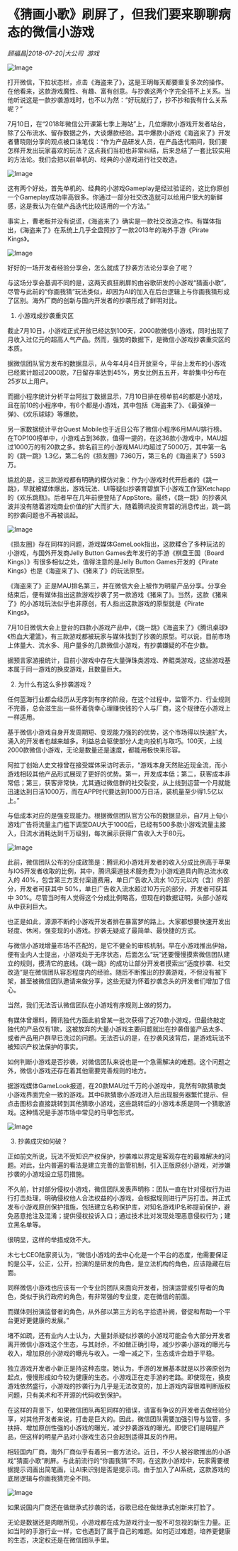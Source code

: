 # 《猜画小歌》刷屏了，但我们要来聊聊病态的微信小游戏

*顾福昌|2018-07-20|大公司 
                                                游戏*

![Image](http://p1.pstatp.com/large/pgc-image/1532134198728deb771d3ea)

打开微信，下拉状态栏，点击《海盗来了》，这是王明每天都要重复多次的操作。在他看来，这款游戏魔性、有趣、富有创意。与抄袭这两个字完全搭不上关系。当他听说这是一款抄袭游戏时，也不以为然：“好玩就行了，抄不抄和我有什么关系呢？”

7月10日，在“2018年微信公开课第七季上海站”上，几位爆款小游戏开发者站台，除了公布流水、留存数据之外，大谈爆款经验。其中爆款小游戏《海盗来了》开发者曹晓刚分享的观点被口诛笔伐：“作为产品研发人员，在产品迭代期间，我们要怎样开发出玩家喜欢的玩法？这点我们当初也非常纠结，后来总结了一套比较实用的方法论。我们会把以前单机的、经典的小游戏进行社交改造。

![Image](http://p1.pstatp.com/large/pgc-image/15321341641832a946a81ad)

这有两个好处，首先单机的、经典的小游戏Gameplay是经过验证的，这比你原创一个Gameplay成功率高很多。你通过一部分社交改造就可以给用户很大的新鲜感，这是我认为在做产品迭代比较适用的一个方法。”

事实上，曹老板并没有说谎，《海盗来了》确实是一款社交改造之作。有媒体指出，《海盗来了》在系统上几乎全盘照抄了一款2013年的海外手游《Pirate Kings》。

![Image](http://p3.pstatp.com/large/pgc-image/1532134164267eb82c8eb14)

好好的一场开发者经验分享会，怎么就成了抄袭方法论分享会了呢？

与这场分享会基调不同的是，这两天疯狂刷屏的由谷歌研发的小游戏“猜画小歌”，尽管与此前的“你画我猜”玩法类似，却因为AI的加入在后台逻辑上与你画我猜形成了区别。海外厂商的创新与国内开发者的抄袭形成了鲜明对比。

1. 小游戏成抄袭重灾区

截止7月10日，小游戏正式开放已经达到100天，2000款微信小游戏，同时出现了月收入过亿元的超高人气产品。然而，强势的数据下，是微信小游戏抄袭重灾区的本质。

据微信团队官方发布的数据显示，从今年4月4日开放至今，平台上发布的小游戏已经累计超过2000款，7日留存率达到45%，男女比例五五开，年龄集中分布在25岁以上用户。

而据小程序统计分析平台阿拉丁数据显示，7月10日排在榜单前4的都是小游戏，且在前10的小程序中，有6个都是小游戏，其中包括《海盗来了》、《最强弹一弹》、《欢乐球球》等爆款。

另一家数据统计平台Quest Mobile也于近日公布了微信小程序6月MAU排行榜。在TOP100榜单中，小游戏占到36款，值得一提的，在这36款小游戏中，MAU超过1000万的有20款之多。排名前三的小游戏MAU均超过了5000万，其中第一名的《跳一跳》1.3亿，第二名的《损友圈》7360万，第三名的《海盗来了》5593万。

尴尬的是，这三款游戏都有明确的模仿对象：作为小游戏时代开启者的《跳一跳》，早就被媒体爆出，游戏玩法、UI等疑似抄袭育碧旗下小游戏工作室Ketchapp的《欢乐跳瓶》。后者早在几年前便登陆了AppStore。最终，《跳一跳》的抄袭风波并没有随着游戏商业价值的扩大而扩大，随着腾讯投资育碧的消息传出，跳一跳的抄袭问题也不再被谈起。

![Image](http://p1.pstatp.com/large/pgc-image/15321341642464e691428a7)

《损友圈》存在同样的问题，游戏媒体GameLook指出，这款糅合了多种玩法的小游戏，与国外开发商Jelly Button Games去年发行的手游《棋盘王国（Board Kings）》有很多相似之处，值得注意的是Jelly Button Games开发的《Pirate Kings》也是《海盗来了》、《猪来了》的玩法原型。

《海盗来了》正是MAU排名第三，并在微信大会上被作为明星产品分享。分享会结束后，便有媒体指出这款游戏抄袭了另一款游戏《猪来了》。当然，这款《猪来了》的小游戏玩法似乎也非原创，有人指出这款游戏的原型就是《Pirate Kings》。

7月10日微信大会上登台的四款小游戏产品中，《跳一跳》《海盗来了》《腾讯桌球》《热血大灌篮》，有三款游戏都被玩家与媒体找到了抄袭的原型。可以说，目前市场上体量大、流水多、用户量多的几款微信小游戏，有抄袭嫌疑的不在少数。

据预言家游报统计，目前小游戏中存在大量弹珠类游戏、养鲲类游戏，这些游戏基本属于同一游戏的换皮游戏，且数量巨大。

2. 为什么有这么多抄袭游戏？

任何蓝海行业都会经历从无序到有序的阶段，在这个过程中，监管不力、行业规则不完善，总会滋生出一些怀着侥幸心理赚快钱的个人与厂商，这个规律在小游戏上一样适用。

基于微信小游戏自身开发周期短、变现能力强的的优势，这个市场得以快速扩大，涌入的开发者也越来越多。利益总会驱使部分人走向投机与取巧。100天，上线2000款微信小游戏，无论是数量还是速度，都能用极快来形容。

阿拉丁创始人史文禄曾在接受媒体采访时表示，“游戏本身天然贴近现金流，而小游戏相较其他产品形式展现了更好的优势。第一，开发成本低；第二，获客成本非常低；第三，获客非常快，尤其通过微信群的社交裂变，从上线到运营一个月就能迅速达到日活1000万，而在APP时代要达到1000万日活，装机量至少得1.5亿以上。”

与低成本对应的是强变现能力。根据微信团队官方公布的数据显示，自7月上旬小游戏广告将流量主门槛下调至DAU大于1000后，已经有500多款小游戏流量主接入，日流水消耗达到千万级别，每次展示获得广告收入大于80元。

![Image](http://p9.pstatp.com/large/pgc-image/153213416420501c2063b3b)

此前，微信团队公布的分成政策是：腾讯和小游戏开发者的收入分成比例高于苹果与IOS开发者收取的比例，其中，腾讯渠道技术服务费为小游戏道具内购总流水收入的 40%，包含第三方支付渠道费用，单日广告收入流水 10万元以内（含）的部分，开发者可获其中 50%，单日广告收入流水超过10万元的部分，开发者可获其中 30%。尽管当时有人觉得这个分成比例略高，但现在的数据证明，头部小游戏从中获利巨大。

也正是如此，源源不断的小游戏开发者排在暴富梦的路上。大家都想要快速开发出轻度、休闲，强变现的小游戏。抄袭无疑成了最简单、最快捷的方式。

与微信小游戏增量市场不匹配的，是它不健全的审核机制。早在小游戏推出伊始，便有业内人士提出，小游戏处于无序状态，后面怎么“玩”还要慢慢摸索微信团队建立的规则，摸清它的底线。《跳一跳》的成功让部分开发者摸索出“适度抄袭、社交改造”是在微信团队容忍程度内的经验。随后不断推出的抄袭游戏，不但没有被下架，甚至被微信团队邀请来做分享，这些无疑为怀着抄袭念头的开发者们增加了信心。

当然，我们无法否认微信团队在小游戏有序规则上做的努力。

有媒体曾爆料，腾讯独代方面此前曾某一批次获得了近70款小游戏，但最终敲定独代的产品仅有1款，这被放弃的大量小游戏主要问题就出在抄袭借鉴产品太多、或者产品用户群早已洗过的问题。无法否认的是，在抄袭风波背后，是游戏玩法不被知识产权法保护的事实。

如何判断小游戏是否抄袭，对微信团队来说也是一个急需解决的难题。这个问题之外，微信小游戏还存在着其他需要完善规则的地方。

据游戏媒体GameLook报道，在20款MAU过千万的小游戏中，竟然有9款猜歌类小游戏界面完全一致的游戏。其中6款猜歌小游戏进入后出现服务器繁忙提示、但点击图标会直接跳转到其他猜歌小游戏，这些跳转后的小游戏本质是同一个猜歌游戏。这种情况是手游市场中常见的马甲包形式。

![Image](http://p9.pstatp.com/large/pgc-image/1532134163989fb1a132466)

3. 抄袭成灾如何破？

正如前文所说，玩法不受知识产权保护，抄袭难以界定是客观存在的最难解决的问题。对此，业内普遍的看法是建立完善的监管机制，引入正版原创小游戏，对涉嫌抄袭的小游戏设立惩罚措施。

不久前，针对部分侵权小游戏，微信团队发表声明称：团队一直在针对侵权行为进行打击处理，明确侵权他人合法权益的小游戏，会根据规则进行严厉打击。并正式发布小游戏原创保护措施，包括建立名称保护库，对知名游戏IP名称提前保护，避免恶意抢注及混淆；提供侵权投诉入口；通过技术比对发现处理恶意侵权行为；建立黑名单等。

很明显，这样的举措成效不大。

木七七CEO陆家贤认为，“微信小游戏的去中心化是一个平台的态度，他需要保证的是公平，公正，公开，扮演的是研发的角色，是立法机构的角色，应该隐藏在后面。

同样微信小游戏也应该有一个专业的团队来面向开发者，扮演运营或引导者的角色，类似于执行政府的角色，有非常强的专业度，走在微信的前面。

而媒体则扮演监督者的角色，从外部以第三方的名字拾遗补阙，督促和帮助一个平台更好更健康的发展。”

堵不如疏，还有业内人士认为，大量封杀疑似抄袭的小游戏可能会令大部分开发者离开微信小游戏这个生态，与其封杀，不如做正确引导，减少抄袭小游戏的曝光与收入，增加原创小游戏的曝光与收入。一增一减之下，生态或许会趋于平稳。

独立游戏开发者小新正是持这种态度。她认为，手游的发展基本就是以抄袭原创为起点，慢慢形成如今较为健康的生态。小游戏正在走手游的老路。即使现在，换皮游戏依然盛行，小游戏的抄袭行为几乎是无法改变的，加上游戏内容很难判断版权问题，只有美术和不开源的代码收到保护。

在这样的背景下，如果微信团队再犯同样的错误，请富有争议的开发者去做经验分享，对其他开发者来说，打击是巨大的。因此，微信团队需要加强引导与监管，多扶持、增加原创性强的小游戏的曝光，减少抄袭游戏的曝光。即使它们是明星产品，但这样的明星产品对小游戏生态只会起到适得其反的作用。

相较国内厂商，海外厂商似乎有着另一套方法论。近日，不少人被谷歌推出的小游戏“猜画小歌”刷屏。与此前流行的“你画我猜”不同，在这款小游戏中，玩家需要根据提示词画出简笔画，让AI来识别是否是提示词。由于加入了AI系统，这款游戏的底层逻辑与你画我猜完全不同。

![Image](http://p9.pstatp.com/large/pgc-image/1532134164483e176436ad7)

如果说国内厂商还在做继承式抄袭的话，谷歌已经在做继承式创新来打脸了。

无论是数据还是肉眼所见，小游戏都在成为游戏行业一股不可忽视的新生力量。正如当时的手游行业一样，它也遇到了属于自己的难题。如何迈过难题，培养更健康的生态，决定权还是在微信团队手里。

